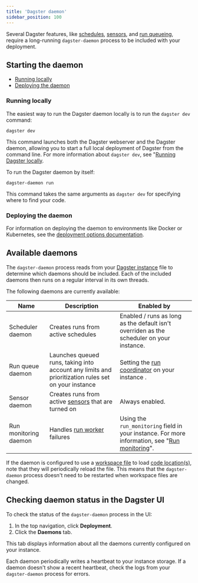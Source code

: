 ```yaml
---
title: 'Dagster daemon'
sidebar_position: 100
---
```


Several Dagster features, like [schedules](/guides/automate/schedules/), [sensors](/guides/automate/sensors/), and [run queueing](/guides/deploy/execution/customizing-run-queue-priority), require a long-running `dagster-daemon` process to be included with your deployment.

## Starting the daemon

- [Running locally](#running-locally)
- [Deploying the daemon](#deploying-the-daemon)

### Running locally

<Tabs>
  <TabItem value="Running the daemon and webserver" label="Running the daemon and webserver">

The easiest way to run the Dagster daemon locally is to run the `dagster dev` command:

```shell
dagster dev
```

This command launches both the Dagster webserver and the Dagster daemon, allowing you to start a full local deployment of Dagster from the command line. For more information about `dagster dev`, see "[Running Dagster locally](/guides/deploy/deployment-options/running-dagster-locally).

  </TabItem>
  <TabItem value="Running only the daemon" label="Running only the daemon">

To run the Dagster daemon by itself:

```shell
dagster-daemon run
```

This command takes the same arguments as `dagster dev` for specifying where to find your code.

  </TabItem>
</Tabs>

### Deploying the daemon

For information on deploying the daemon to environments like Docker or Kubernetes, see the [deployment options documentation](/guides/deploy/deployment-options/).

## Available daemons

The `dagster-daemon` process reads from your [Dagster instance](/guides/deploy/dagster-instance-configuration) file to determine which daemons should be included. Each of the included daemons then runs on a regular interval in its own threads.

The following daemons are currently available:

| Name                  | Description                                                                                        | Enabled by                                                                                                                                                                                        |
| --------------------- | -------------------------------------------------------------------------------------------------- | ------------------------------------------------------------------------------------------------------------------------------------------------------------------------------------------------- |
| Scheduler daemon      | Creates runs from active schedules                                                                 | Enabled / runs as long as the default <PyObject section="schedules-sensors" module="dagster._core.scheduler" object="DagsterDaemonScheduler"/> isn't overriden as the scheduler on your instance. |
| Run queue daemon      | Launches queued runs, taking into account any limits and prioritization rules set on your instance | Setting the [run coordinator](/guides/deploy/execution/run-coordinators) on your instance <PyObject section="internals" module="dagster._core.run_coordinator" object="QueuedRunCoordinator" />.  |
| Sensor daemon         | Creates runs from active [sensors](/guides/automate/sensors/) that are turned on                   | Always enabled.                                                                                                                                                                                   |
| Run monitoring daemon | Handles [run worker](/guides/deploy/oss-deployment-architecture#job-execution-flow) failures       | Using the `run_monitoring` field in your instance. For more information, see "[Run monitoring](/guides/deploy/execution/run-monitoring)".                                                         |

If the daemon is configured to use a [workspace file](/guides/deploy/code-locations/workspace-yaml) to load [code location(s)](/guides/deploy/code-locations/), note that they will periodically reload the file. This means that the `dagster-daemon` process doesn't need to be restarted when workspace files are changed.

## Checking daemon status in the Dagster UI

To check the status of the `dagster-daemon` process in the UI:

1. In the top navigation, click **Deployment**.
2. Click the **Daemons** tab.

This tab displays information about all the daemons currently configured on your instance.

Each daemon periodically writes a heartbeat to your instance storage. If a daemon doesn't show a recent heartbeat, check the logs from your `dagster-daemon` process for errors.
